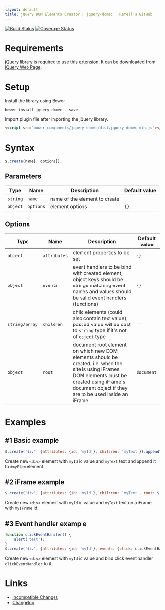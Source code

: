```yaml
---
layout: default
title: jQuery DOM Elements Creator | jquery-domec | RaYell's GitHub
---
```


[![Build Status](https://travis-ci.org/RaYell/jquery-domec.svg?branch=master)](https://travis-ci.org/RaYell/jquery-domec)
[![Coverage Status](https://coveralls.io/repos/RaYell/jquery-domec/badge.png?branch=master)](https://coveralls.io/r/RaYell/jquery-domec?branch=master)

# Requirements

jQuery library is required to use this extension. It can be downloaded from [jQuery Web Page](http://jquery.com).

# Setup

Install the library using Bower

```
bower install jquery-domec --save
```

Import plugin file after importing the jQuery library.

```html
<script src="bower_components/jquery-domec/dist/jquery-domec.min.js"></script>
```


# Syntax
```javascript
$.create(name[, options]);
```

## Parameters
| **Type** | **Name** | **Description** | **Default value** |
| -------- | -------- | --------------- | ----------------- |
| ```string``` | ```name``` | name of the element to create | |
| ```object``` | ```options``` | element options | ```{}``` |

## Options
| **Type** | **Name** | **Description** | **Default value** |
| -------- | -------- | --------------- | ----------------- |
| ```object``` | ```attributes``` | element properties to be set | ```{}``` |
| ```object``` | ```events```     | event handlers to be bind with created element, object keys should be strings matching event names and values should be valid event handlers (functions) | ```{}``` |
| ```string/array``` | ```children```   | child elements (could also contain text value), passed value will be cast to ```string``` type if it's not of ```object``` type | ```''``` |
| ```object``` | ```root``` | document root element on which new DOM elements should be created, i.e. when the site is using iFrames DOM elements must be created using iFrame's document object if they are to be used inside an iFrame | ```document``` |

# Examples
## #1 Basic example
```javascript
$.create('div', {attributes: {id: 'myId'}, children: 'myText'}).appendTo('#myElem');
```

Create new ```<div>``` element with ```myId``` id value and ```myText``` text and append it to ```#myElem``` element.

## #2 iFrame example
```javascript
$.create('div', {attributes: {id: 'myId'}, children: 'myText', root: $('#myIFrame').get(0).contentDocument});
```
Create new ```<div>``` element with ```myId``` id value and ```myText``` text on a iFrame with ```myIFrame``` id.

## #3 Event handler example
```javascript
function clickEventHandler() {
    alert('test');
}
$.create('div', {attributes: {id: 'myId'}, events: {click: clickEventHandler}});
```

Create new ```<div>``` element with ```myId``` id value and bind click event handler ```clickEventHandler``` to it.

# Links
* [Incompatible Changes](https://github.com/RaYell/jquery-domec/wiki/Incompatible-Changes)
* [Changelog](https://github.com/RaYell/jquery-domec/wiki/Changelog)